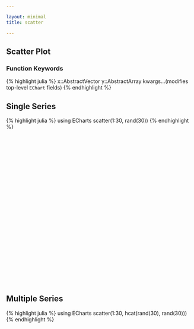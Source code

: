 ```yaml
---

layout: minimal
title: scatter

---
```


## Scatter Plot

### Function Keywords
{% highlight julia %}
x::AbstractVector
y::AbstractArray
kwargs...(modifies top-level `EChart` fields)
{% endhighlight %}

## Single Series
{% highlight julia %}
using ECharts
scatter(1:30, rand(30))
{% endhighlight %}

<div id="scatter" style="height:400px;width:800px;"></div>
<script type="text/javascript">
    // Initialize after dom ready
    var myChart = echarts.init(document.getElementById("scatter"));

    // Load data into the ECharts instance
    myChart.setOption({"xAxis":[{"show":true,"data":[1.0,2.0,3.0,4.0,5.0,6.0,7.0,8.0,9.0,10.0,11.0,12.0,13.0,14.0,15.0,16.0,17.0,18.0,19.0,20.0,21.0,22.0,23.0,24.0,25.0,26.0,27.0,28.0,29.0,30.0],"type":"category"}],"yAxis":[{"show":true,"type":"value"}],"toolbox":{"itemGap":15,"show":false,"x":"right","feature":{},"orient":"vertical","y":"center"},"title":{},"series":[{"data":[0.28349037481431383,0.7779501781342211,0.5034440179017441,0.025535025772706055,0.6183463419067843,0.4288179088209456,0.2634386479202955,0.05255994192478419,0.3957871564877886,0.1980999405728805,0.21219556161459274,0.39069746174715525,0.1331723440449284,0.31737347363879564,0.9733990953658405,0.6857222361850577,0.5501104994151236,0.8740011821737608,0.21468315301631802,0.8186274264041322,0.9676316667608766,0.5812029667394709,0.8919983593065945,0.29503481636592777,0.6710642075732647,0.04064753977127866,0.20677311746585803,0.11074273794658196,0.5734841870800895,0.607140501804825],"smooth":false,"type":"scatter"}],"backgroundColor":"rgba(0,0,0,0)"});
</script>

## Multiple Series
{% highlight julia %}
using ECharts
scatter(1:30, hcat(rand(30), rand(30)))
{% endhighlight %}

<div id="scatter2" style="height:400px;width:800px;"></div>
<script type="text/javascript">
    // Initialize after dom ready
    var myChart = echarts.init(document.getElementById("scatter2"));

    // Load data into the ECharts instance
    myChart.setOption({"xAxis":[{"scale":false,"gridIndex":0,"splitNumber":5,"minInterval":0,"silent":true,"data":[1.0,2.0,3.0,4.0,5.0,6.0,7.0,8.0,9.0,10.0,11.0,12.0,13.0,14.0,15.0,16.0,17.0,18.0,19.0,20.0,21.0,22.0,23.0,24.0,25.0,26.0,27.0,28.0,29.0,30.0],"inverse":false,"type":"category","nameLocation":"start","nameGap":15}],"yAxis":[{"scale":false,"gridIndex":0,"splitNumber":5,"minInterval":0,"silent":true,"inverse":false,"type":"value","nameLocation":"start","nameGap":15}],"toolbox":{"feature":{},"itemSize":15,"orient":"vertical","height":"auto","zlevel":0,"z":2,"itemGap":10,"right":"auto","top":"center","width":"auto","show":false,"showTitle":true},"title":{"left":"left","borderColor":"transparent","bottom":"auto","padding":5,"zlevel":0,"borderWidth":1,"target":"blank","z":2,"itemGap":5,"backgroundColor":"transparent","shadowOffsetY":0,"shadowOffsetX":0,"right":"auto","top":"auto","subtarget":"blank","show":true},"series":[{"data":[0.831929310055439,0.20374375237877862,0.7241458029892622,0.1972815906720189,0.12044779018604945,0.8529780874298847,0.8608079645373481,0.7630863988865804,0.37134216913736706,0.8023217369238693,0.9685009471268444,0.35537617864769677,0.37772792322453275,0.8502510792630622,0.09374123998751704,0.1281184852243218,0.6199180634427666,0.3465624264910867,0.7293354715626428,0.9238290811073668,0.3827833584700764,0.8185218616268428,0.5692684874941278,0.44275903495953495,0.7520685535142144,0.566043715748707,0.5519294020944534,0.9691034230681932,0.15706340768670835,0.9824328942454952],"smooth":false,"minSize":"0%","type":"scatter","maxSize":"100%"},{"data":[0.852042139277805,0.675518995374687,0.027944033432996562,0.10274354967890753,0.7248091617167529,0.2596626726458453,0.3826649120929533,0.583999545927876,0.03352710561158423,0.8396410489028099,0.9787210813108083,0.597684444266882,0.9395943909497955,0.8936281717514674,0.4035533650846965,0.3210975756164751,0.5607413198378635,0.5767104197118142,0.3149626146374429,0.008423418778473968,0.4053930992682191,0.6565869466830263,0.6094257860831427,0.2199094469706393,0.9537813594874036,0.32818895788370694,0.11973092272093933,0.27525240392552996,0.1952695354423779,0.9575831119455962],"smooth":false,"minSize":"0%","type":"scatter","maxSize":"100%"}]});
</script>
